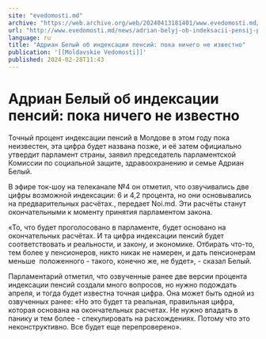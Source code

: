 ```yaml
---
site: "evedomosti.md"
archive: "https://web.archive.org/web/20240413181401/www.evedomosti.md/news/adrian-belyj-ob-indeksacii-pensij-poka-nichego-ne-izvestno"
url: "http://www.evedomosti.md/news/adrian-belyj-ob-indeksacii-pensij-poka-nichego-ne-izvestno"
language: ru
title: "Адриан Белый об индексации пенсий: пока ничего не известно"
publication: '[[Moldavskie Vedomosti]]'
published: 2024-02-28T11:43
---
```


# Адриан Белый об индексации пенсий: пока ничего не известно

Точный процент индексации пенсий в Молдове в этом году пока неизвестен, эта цифра будет названа позже, и её затем официально утвердит парламент страны, заявил председатель парламентской Комиссии по социальной защите, здравоохранению и семье Адриан Белый.

В эфире ток-шоу на телеканале №4 он отметил, что озвучивались две цифры возможной индексации: 6 и 4,2 процента, но они основывались на предварительных расчётах., передает Noi.md. Эти расчёты станут окончательными к моменту принятия парламентом закона.

«То, что будет проголосовано в парламенте, будет основано на окончательных расчётах. И та цифра индексации пенсий будет соответствовать и реальности, и закону, и экономике. Отбирать что-то, тем более у пенсионеров, никто никак не намерен, и дать пенсионерам меньше  положенного - такого, конечно же, не будет», - сказал Белый.

Парламентарий отметил, что озвученные ранее две версии процента индексации пенсий создали много вопросов, но нужно подождать апреля, и тогда будет известна точная цифра. Она может быть одной из озвученных ранее: «Но это будет та реальная, правильная цифра, которая основана на окончательных расчетах. Не нужно впадать в панику и тем более - спекулировать на расхождениях. Потому что это неконструктивно. Все будет еще перепроверено».